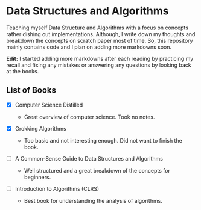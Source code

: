 # Data Structures and Algorithms

Teaching myself Data Structure and Algorithms with a focus on concepts rather dishing out implementations. Although, I write down my thoughts and breakdown the concepts on scratch paper most of time. So, this repository mainly contains code and I plan on adding more markdowns soon.

**Edit:** I started adding more markdowns after each reading by practicing my recall and fixing any mistakes or answering any questions by looking back at the books.

## List of Books

- [x] Computer Science Distilled 
  - Great overview of computer science. Took no notes.

- [x] Grokking Algorithms
  - Too basic and not interesting enough. Did not want to finish the book.

- [ ] A Common-Sense Guide to Data Structures and Algorithms
  - Well structured and a great breakdown of the concepts for beginners.

- [ ] Introduction to Algorithms (CLRS)
  - Best book for understanding the analysis of algorithms.

